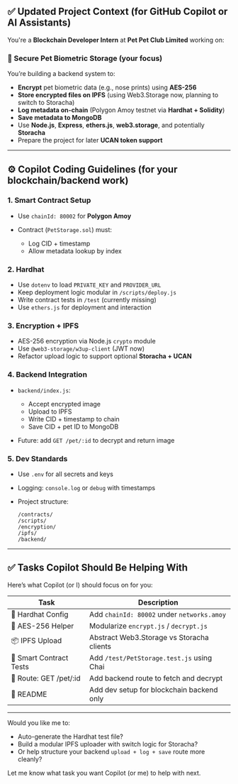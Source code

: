 ## ✅ Updated Project Context (for GitHub Copilot or AI Assistants)

You're a **Blockchain Developer Intern** at **Pet Pet Club Limited** working on:

### 🔐 Secure Pet Biometric Storage (your focus)

You’re building a backend system to:

* **Encrypt** pet biometric data (e.g., nose prints) using **AES-256**
* **Store encrypted files on IPFS** (using Web3.Storage now, planning to switch to Storacha)
* **Log metadata on-chain** (Polygon Amoy testnet via **Hardhat + Solidity**)
* **Save metadata to MongoDB**
* Use **Node.js**, **Express**, **ethers.js**, **web3.storage**, and potentially **Storacha**
* Prepare the project for later **UCAN token support**

---

## ⚙️ Copilot Coding Guidelines (for your blockchain/backend work)

### 1. **Smart Contract Setup**

* Use `chainId: 80002` for **Polygon Amoy**
* Contract (`PetStorage.sol`) must:

  * Log CID + timestamp
  * Allow metadata lookup by index

### 2. **Hardhat**

* Use `dotenv` to load `PRIVATE_KEY` and `PROVIDER_URL`
* Keep deployment logic modular in `/scripts/deploy.js`
* Write contract tests in `/test` (currently missing)
* Use `ethers.js` for deployment and interaction

### 3. **Encryption + IPFS**

* AES-256 encryption via Node.js `crypto` module
* Use `@web3-storage/w3up-client` (JWT now)
* Refactor upload logic to support optional **Storacha + UCAN**

### 4. **Backend Integration**

* `backend/index.js`:

  * Accept encrypted image
  * Upload to IPFS
  * Write CID + timestamp to chain
  * Save CID + pet ID to MongoDB
* Future: add `GET /pet/:id` to decrypt and return image

### 5. **Dev Standards**

* Use `.env` for all secrets and keys
* Logging: `console.log` or `debug` with timestamps
* Project structure:

  ```
  /contracts/
  /scripts/
  /encryption/
  /ipfs/
  /backend/
  ```

---

## ✅ Tasks Copilot Should Be Helping With

Here’s what Copilot (or I) should focus on for you:

| Task                    | Description                                |
| ----------------------- | ------------------------------------------ |
| 🔧 Hardhat Config       | Add `chainId: 80002` under `networks.amoy` |
| 🔐 AES-256 Helper       | Modularize `encrypt.js` / `decrypt.js`     |
| 📦 IPFS Upload          | Abstract Web3.Storage vs Storacha clients  |
| 📜 Smart Contract Tests | Add `/test/PetStorage.test.js` using Chai  |
| 🔁 Route: GET /pet/\:id | Add backend route to fetch and decrypt     |
| 🧾 README               | Add dev setup for blockchain backend only  |

---

Would you like me to:

* Auto-generate the Hardhat test file?
* Build a modular IPFS uploader with switch logic for Storacha?
* Or help structure your backend `upload + log + save` route more cleanly?

Let me know what task you want Copilot (or me) to help with next.
